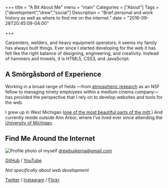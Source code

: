 +++
title = "A Bit About Me"
menu = "main"
Categories = ["About"]
Tags = ["development","drew","social"]
Description = "Brief personal and work history as well as where to find me on the internet."
date = "2016-09-28T20:45:09-04:00"

+++

Carpenters, welders, and heavy equipment operators; it seems my family has always built things. Ever since I started developing for the web it has felt like the right balance of designing, engineering, and creativity. Instead of hammers and trowels, it is HTML5, CSS3, and JavaScript.

## A Smörgåsbord of Experience

Working in a broad range of fields —from [atmospheric research](/post/archives) as an NSF fellow to managing ninety employees within a medium cinema company— has provided the perspective that I rely on to develop websites and tools for the web.

I grew up in West Michigan ([one of the most beautiful parts of the mitt](https://www.flickr.com/photos/drewbuikema/28149708346/in/dateposted-public).) And currently reside outside Ann Arbor, where I’ve lived ever since attending the [University of Michigan](http://lsa.umich.edu).

## Find Me Around the Internet

![Profile photo of myself](https://avatars0.githubusercontent.com/u/2433758?v=3&s=200)
[drewbuikema@gmail.com](mailto:drewbuikema@gmail.com)

[GitHub](https://github.com/buikema) / [YouTube](https://youtube.com/drewbuikema)

*Not specifically about web development*

[Twitter](https://twitter.com/drewbuikema) / [Instagram](https://instagram.com/drewbuikema) / [Flickr](https://www.flickr.com/photos/77434949@N02/)